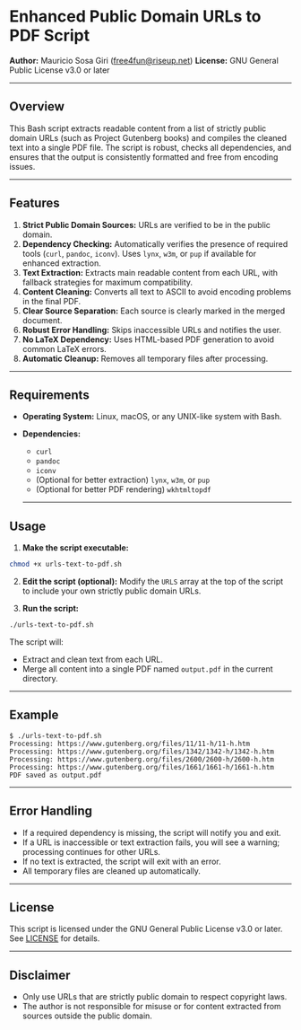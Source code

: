 # Enhanced Public Domain URLs to PDF Script

**Author:** Mauricio Sosa Giri (<free4fun@riseup.net>)
**License:** GNU General Public License v3.0 or later

---

## Overview

This Bash script extracts readable content from a list of strictly public domain URLs (such as Project Gutenberg books) and compiles the cleaned text into a single PDF file. The script is robust, checks all dependencies, and ensures that the output is consistently formatted and free from encoding issues.

---

## Features

1. **Strict Public Domain Sources:** URLs are verified to be in the public domain.
2. **Dependency Checking:** Automatically verifies the presence of required tools (`curl`, `pandoc`, `iconv`). Uses `lynx`, `w3m`, or `pup` if available for enhanced extraction.
3. **Text Extraction:** Extracts main readable content from each URL, with fallback strategies for maximum compatibility.
4. **Content Cleaning:** Converts all text to ASCII to avoid encoding problems in the final PDF.
5. **Clear Source Separation:** Each source is clearly marked in the merged document.
6. **Robust Error Handling:** Skips inaccessible URLs and notifies the user.
7. **No LaTeX Dependency:** Uses HTML-based PDF generation to avoid common LaTeX errors.
8. **Automatic Cleanup:** Removes all temporary files after processing.

---

## Requirements

- **Operating System:** Linux, macOS, or any UNIX-like system with Bash.
- **Dependencies:**
  - `curl`
  - `pandoc`
  - `iconv`
  - (Optional for better extraction) `lynx`, `w3m`, or `pup`
  - (Optional for better PDF rendering) `wkhtmltopdf`

  ---

## Usage

1. **Make the script executable:**
```bash
chmod +x urls-text-to-pdf.sh
```

2. **Edit the script (optional):**
  Modify the `URLS` array at the top of the script to include your own strictly public domain URLs.

3. **Run the script:**
```bash
./urls-text-to-pdf.sh
```

The script will:
  - Extract and clean text from each URL.
  - Merge all content into a single PDF named `output.pdf` in the current directory.

---

## Example

```
$ ./urls-text-to-pdf.sh
Processing: https://www.gutenberg.org/files/11/11-h/11-h.htm
Processing: https://www.gutenberg.org/files/1342/1342-h/1342-h.htm
Processing: https://www.gutenberg.org/files/2600/2600-h/2600-h.htm
Processing: https://www.gutenberg.org/files/1661/1661-h/1661-h.htm
PDF saved as output.pdf
```

---

## Error Handling

- If a required dependency is missing, the script will notify you and exit.
- If a URL is inaccessible or text extraction fails, you will see a warning; processing continues for other URLs.
- If no text is extracted, the script will exit with an error.
- All temporary files are cleaned up automatically.

---

## License

This script is licensed under the GNU General Public License v3.0 or later.
See [LICENSE](LICENSE) for details.

---

## Disclaimer

- Only use URLs that are strictly public domain to respect copyright laws.
- The author is not responsible for misuse or for content extracted from sources outside the public domain.
